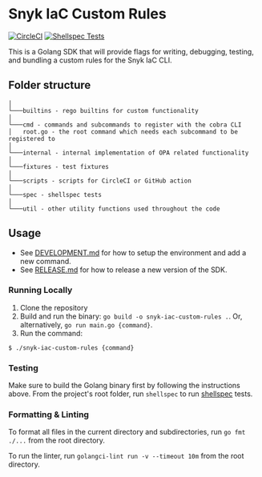 # Snyk IaC Custom Rules

[![CircleCI](https://circleci.com/gh/snyk/snyk-iac-custom-rules/tree/develop.svg?style=svg&circle-token=5597b9f0189554f754f38400cbe9d8f8b334c72a)](https://circleci.com/gh/snyk/snyk-iac-custom-rules/tree/develop) [![Shellspec Tests](https://github.com/snyk/snyk-iac-custom-rules/actions/workflows/main.yml/badge.svg)](https://github.com/snyk/snyk-iac-custom-rules/actions/workflows/main.yml)

This is a Golang SDK that will provide flags for writing, debugging, testing, and bundling a custom rules for the Snyk IaC CLI.


## Folder structure
```
│   
└───builtins - rego builtins for custom functionality
│
└───cmd - commands and subcommands to register with the cobra CLI  
│   root.go - the root command which needs each subcommand to be registered to
│
└───internal - internal implementation of OPA related functionality
│   
└───fixtures - test fixtures
│   
└───scripts - scripts for CircleCI or GitHub action
│   
└───spec - shellspec tests
│   
└───util - other utility functions used throughout the code
```

## Usage

* See [DEVELOPMENT.md](DEVELOPMENT.md) for how to setup the environment and add a new command.
* See [RELEASE.md](RELEASE.md) for how to release a new version of the SDK.

### Running Locally

1. Clone the repository
2. Build and run the binary: `go build -o snyk-iac-custom-rules .`. Or, alternatively, `go run main.go {command}`.
3. Run the command:
```
$ ./snyk-iac-custom-rules {command}
```

### Testing

Make sure to build the Golang binary first by following the instructions above.
From the project's root folder, run `shellspec` to run [shellspec](https://github.com/shellspec/shellspec) tests.

### Formatting & Linting

To format all files in the current directory and subdirectories, run `go fmt ./...` from the root directory.

To run the linter, run `golangci-lint run -v --timeout 10m` from the root directory.